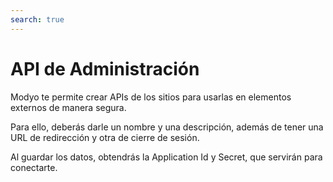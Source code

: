 ```yaml
---
search: true
---
```


# API de Administración

Modyo te permite crear APIs de los sitios para usarlas en elementos externos de manera segura.

Para ello, deberás darle un nombre y una descripción, además de tener una URL de redirección y otra de cierre de sesión.

Al guardar los datos, obtendrás la Application Id y Secret, que servirán para conectarte.